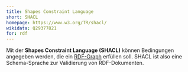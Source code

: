 ```yaml
---
title: Shapes Constraint Language 
short: SHACL
homepage: https://www.w3.org/TR/shacl/
wikidata: Q29377821 
for: rdf
---
```


Mit der **Shapes Constraint Language (SHACL)** können Bedingungen angegeben
werden, die ein [RDF-Graph](../rdf) erfüllen soll. SHACL ist also eine
Schema-Sprache zur Validierung von RDF-Dokumenten.
